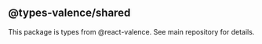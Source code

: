 ## @types-valence/shared

This package is types from @react-valence. See main repository for details.
